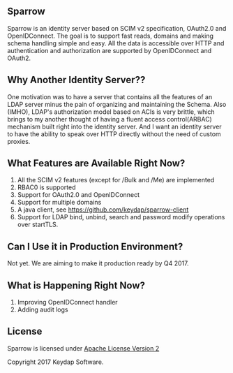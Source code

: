 ## Sparrow
Sparrow is an identity server based on SCIM v2 specification, OAuth2.0 and OpenIDConnect.
The goal is to support fast reads, domains and making schema handling simple and easy.
All the data is accessible over HTTP and authentication and authorization are supported by OpenIDConnect and OAuth2.

## Why Another Identity Server??
One motivation was to have a server that contains all the features of an LDAP server minus the pain of organizing and
maintaining the Schema.
Also (IMHO), LDAP's authorization model based on ACIs is very brittle, which brings to my another thought of having a 
fluent access control(ARBAC) mechanism built right into the identity server.
And I want an identity server to have the ability to speak over HTTP directly without the need of custom proxies. 

## What Features are Available Right Now?
1. All the SCIM v2 features (except for /Bulk and /Me) are implemented
2. RBAC0 is supported
3. Support for OAuth2.0 and OpenIDConnect
4. Support for multiple domains
5. A java client, see https://github.com/keydap/sparrow-client 
6. Support for LDAP bind, unbind, search and password modify operations over startTLS.

## Can I Use it in Production Environment?
Not yet. We are aiming to make it production ready by Q4 2017.
 
## What is Happening Right Now?
1. Improving OpenIDConnect handler
2. Adding audit logs

## License
Sparrow is licensed under [Apache License Version 2](http://apache.org/licenses/LICENSE-2.0.txt)

Copyright 2017 Keydap Software.

